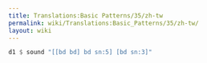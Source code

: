 ```yaml
---
title: Translations:Basic Patterns/35/zh-tw
permalink: wiki/Translations:Basic_Patterns/35/zh-tw/
layout: wiki
---
```


``` Haskell
d1 $ sound "[[bd bd] bd sn:5] [bd sn:3]"
```
